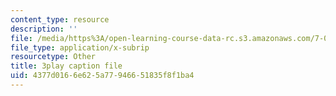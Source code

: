 ```yaml
---
content_type: resource
description: ''
file: /media/https%3A/open-learning-course-data-rc.s3.amazonaws.com/7-013-introductory-biology-spring-2013/4377d0166e625a77946651835f8f1ba4_Nx76XS_4FRE.vtt
file_type: application/x-subrip
resourcetype: Other
title: 3play caption file
uid: 4377d016-6e62-5a77-9466-51835f8f1ba4
---
```


